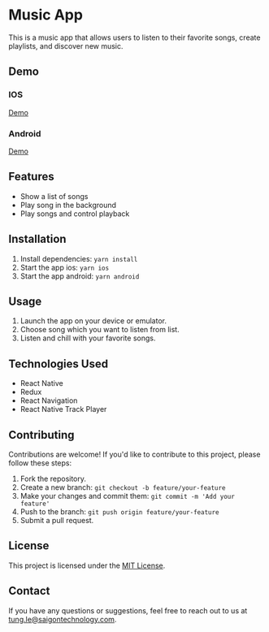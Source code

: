 # Music App

This is a music app that allows users to listen to their favorite songs, create playlists, and discover new music.

## Demo

### IOS

[Demo](https://github.com/saigontechnology/React-Native/assets/111717882/14e6ea14-4337-4a66-a98c-30c7d2bbd93e)

### Android

[Demo](https://github.com/saigontechnology/React-Native/assets/111717882/5b94a76b-88b0-4483-b53b-a54cf55572af)

## Features

- Show a list of songs
- Play song in the background
- Play songs and control playback

## Installation

1. Install dependencies: `yarn install`
2. Start the app ios: `yarn ios`
3. Start the app android: `yarn android`

## Usage

1. Launch the app on your device or emulator.
2. Choose song which you want to listen from list.
3. Listen and chill with your favorite songs.

## Technologies Used

- React Native
- Redux
- React Navigation
- React Native Track Player

## Contributing

Contributions are welcome! If you'd like to contribute to this project, please follow these steps:

1. Fork the repository.
2. Create a new branch: `git checkout -b feature/your-feature`
3. Make your changes and commit them: `git commit -m 'Add your feature'`
4. Push to the branch: `git push origin feature/your-feature`
5. Submit a pull request.

## License

This project is licensed under the [MIT License](LICENSE).

## Contact

If you have any questions or suggestions, feel free to reach out to us at [tung.le@saigontechnology.com](mailto:tung.le@saigontechnology.com).
